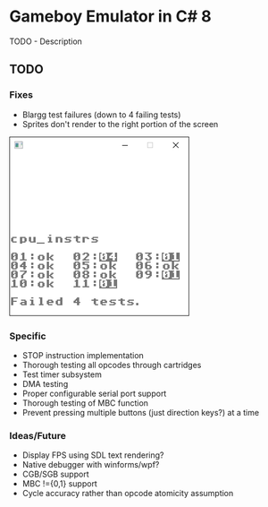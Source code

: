 # Gameboy Emulator in C# 8

TODO - Description

## TODO

### Fixes

- Blargg test failures (down to 4 failing tests)
- Sprites don't render to the right portion of the screen

![Blargg CPU Instr Failures](./blargg_cpu_instr_output.png)

### Specific

- STOP instruction implementation
- Thorough testing all opcodes through cartridges
- Test timer subsystem
- DMA testing
- Proper configurable serial port support
- Thorough testing of MBC function
- Prevent pressing multiple buttons (just direction keys?) at a time

### Ideas/Future

- Display FPS using SDL text rendering?
- Native debugger with winforms/wpf?
- CGB/SGB support
- MBC !={0,1} support
- Cycle accuracy rather than opcode atomicity assumption